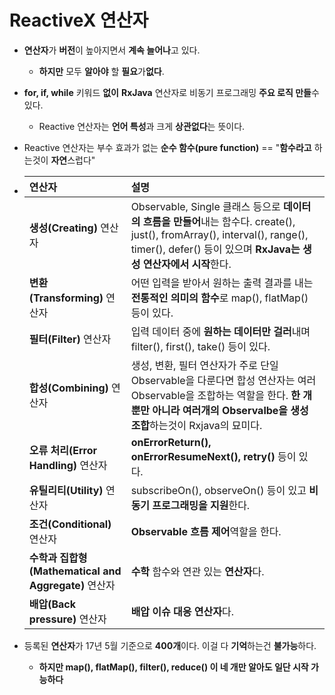 ReactiveX 연산자
===
* **연산자**가 **버전**이 높아지면서 **계속 늘어나**고 있다.
  * **하지만** 모두 **알아야** 할 **필요**가**없다**.
* **for, if, while** 키워드 **없이** **RxJava** 연산자로 비동기 프로그래밍 **주요 로직 만들**수 있다.
  * Reactive 연산자는 **언어 특성**과 크게 **상관없다**는 뜻이다.
* Reactive 연산자는 부수 효과가 없는 **순수 함수(pure function)** == "**함수라고** 하는것이 **자연**스럽다"
* |연산자|설명|
  |:---|:---|
  |**생성(Creating)** 연산자|Observable, Single 클래스 등으로 **데이터의 흐름을 만들어**내는 함수다. create(), just(), fromArray(), interval(), range(), timer(), defer() 등이 있으며 **RxJava는 생성 연산자에서 시작**한다.|
  |**변환(Transforming)** 연산자|어떤 입력을 받아서 원하는 출력 결과를 내는 **전통적인 의미의 함수**로 map(), flatMap() 등이 있다.|
  |**필터(Filter)** 연산자|입력 데이터 중에 **원하는 데이터만 걸러**내며 filter(), first(), take() 등이 있다.|
  |**합성(Combining)** 연산자|생성, 변환, 필터 연산자가 주로 단일 Observable을 다룬다면 합성 연산자는 여러 Observable을 조합하는 역할을 한다. **한 개 뿐만 아니라 여러개의 Observalbe을 생성 조합**하는것이 Rxjava의 묘미다.|
  |**오류 처리(Error Handling)** 연산자|**onErrorReturn(), onErrorResumeNext(), retry()** 등이 있다.|
  |**유틸리티(Utility)** 연산자|subscribeOn(), observeOn() 등이 있고 **비동기 프로그래밍을 지원**한다.
  |**조건(Conditional)** 연산자|**Observable 흐름 제어**역할을 한다.|
  |**수학과 집합형(Mathematical and Aggregate)** 연산자|**수학** 함수와 연관 있는 **연산자**다.|
  |**배압(Back pressure)** 연산자|**배압 이슈 대응 연산자**다.|
  
* 등록된 **연산자**가 17년 5월 기준으로 **400개**이다. 이걸 다 **기억**하는건 **불가능**하다.
  * **하지만 map(), flatMap(), filter(), reduce() 이 네 개만 알아도 일단 시작 가능하다**
